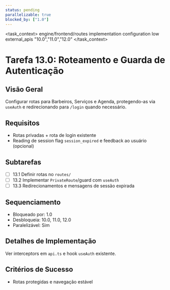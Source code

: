 ```yaml
---
status: pending
parallelizable: true
blocked_by: ["1.0"]
---
```


<task_context>
<domain>engine/frontend/routes</domain>
<type>implementation</type>
<scope>configuration</scope>
<complexity>low</complexity>
<dependencies>external_apis</dependencies>
<unblocks>"10.0","11.0","12.0"</unblocks>
</task_context>

# Tarefa 13.0: Roteamento e Guarda de Autenticação

## Visão Geral
Configurar rotas para Barbeiros, Serviços e Agenda, protegendo-as via `useAuth` e redirecionando para `/login` quando necessário.

## Requisitos
- Rotas privadas + rota de login existente
- Reading de session flag `session_expired` e feedback ao usuário (opcional)

## Subtarefas
- [ ] 13.1 Definir rotas no `routes/`
- [ ] 13.2 Implementar `PrivateRoute`/guard com `useAuth`
- [ ] 13.3 Redirecionamentos e mensagens de sessão expirada

## Sequenciamento
- Bloqueado por: 1.0
- Desbloqueia: 10.0, 11.0, 12.0
- Paralelizável: Sim

## Detalhes de Implementação
Ver interceptors em `api.ts` e hook `useAuth` existente.

## Critérios de Sucesso
- Rotas protegidas e navegação estável

